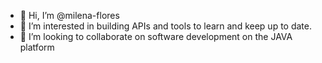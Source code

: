 - 👋 Hi, I’m @milena-flores
- 👀 I’m interested in building APIs and tools to learn and keep up to date. 
- 💞️ I’m looking to collaborate on software development on the JAVA platform
